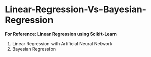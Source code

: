 # Linear-Regression-Vs-Bayesian-Regression
**For Reference: Linear Regression using Scikit-Learn**
1. Linear Regression with Artificial Neural Network 
2. Bayesian Regression
